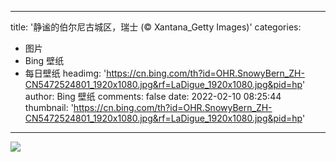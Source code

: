 
---
title: '静谧的伯尔尼古城区，瑞士 (© Xantana_Getty Images)'
categories: 
 - 图片
 - Bing 壁纸
 - 每日壁纸
headimg: 'https://cn.bing.com/th?id=OHR.SnowyBern_ZH-CN5472524801_1920x1080.jpg&rf=LaDigue_1920x1080.jpg&pid=hp'
author: Bing 壁纸
comments: false
date: 2022-02-10 08:25:44
thumbnail: 'https://cn.bing.com/th?id=OHR.SnowyBern_ZH-CN5472524801_1920x1080.jpg&rf=LaDigue_1920x1080.jpg&pid=hp'
---

<div>   
<img src="https://cn.bing.com/th?id=OHR.SnowyBern_ZH-CN5472524801_1920x1080.jpg&rf=LaDigue_1920x1080.jpg&pid=hp" referrerpolicy="no-referrer">  
</div>
            